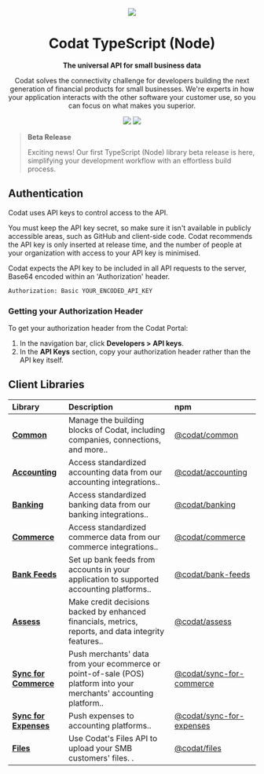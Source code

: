 <div align="center">
    <picture>
        <source srcset="https://user-images.githubusercontent.com/6267663/221800355-0995e4ad-a386-4943-a4c2-e620341a5155.svg" media="(prefers-color-scheme: dark)">
        <img src="https://user-images.githubusercontent.com/6267663/221800359-b7f7776c-a44f-4384-8dd0-d9f7d5caef7d.svg">
    </picture>
    <h1>Codat TypeScript (Node)</h1>
        <p><strong>The universal API for small business data</strong></p>
        <p>Codat solves the connectivity challenge for developers building the next generation of financial products for small businesses. We're experts in how your application interacts with the other software your customer use, so you can focus on what makes you superior.</p>
    <a href="https://docs.codat.io/using-the-api/overview"><img src="https://img.shields.io/static/v1?label=Docs&message=API Ref&color=4c2cec&style=for-the-badge" /></a>
    <a href="https://opensource.org/licenses/MIT"><img src="https://img.shields.io/badge/License-MIT-blue.svg?style=for-the-badge" /></a>
</div>

> **Beta Release**
> 
> Exciting news! Our first TypeScript (Node) library beta release is here, simplifying your development workflow with an effortless build process.

## Authentication

Codat uses API keys to control access to the API.

You must keep the API key secret, so make sure it isn't available in publicly accessible areas, such as GitHub and client-side code. Codat recommends the API key is only inserted at release time, and the number of people at your organization with access to your API key is minimised.

Codat expects the API key to be included in all API requests to the server, Base64 encoded within an 'Authorization' header.

```bash
Authorization: Basic YOUR_ENCODED_API_KEY
```

### Getting your Authorization Header

To get your authorization header from the Codat Portal:

1. In the navigation bar, click **Developers > API keys**.
2. In the **API Keys** section, copy your authorization header rather than the API key itself.

## Client Libraries

| Library | Description | npm |
| :- | :- | :- |
| **[Common](https://github.com/codatio/client-sdk-typescript/tree/main/common)** | Manage the building blocks of Codat, including companies, connections, and more.. | [@codat/common](https://www.npmjs.com/package/@codat/common) || **[Accounting](https://github.com/codatio/client-sdk-typescript/tree/main/accounting)** | Access standardized accounting data from our accounting integrations.. | [@codat/accounting](https://www.npmjs.com/package/@codat/accounting) || **[Banking](https://github.com/codatio/client-sdk-typescript/tree/main/banking)** | Access standardized banking data from our banking integrations.. | [@codat/banking](https://www.npmjs.com/package/@codat/banking) || **[Commerce](https://github.com/codatio/client-sdk-typescript/tree/main/commerce)** | Access standardized commerce data from our commerce integrations.. | [@codat/commerce](https://www.npmjs.com/package/@codat/commerce) || **[Bank Feeds](https://github.com/codatio/client-sdk-typescript/tree/main/bank-feeds)** | Set up bank feeds from accounts in your application to supported accounting platforms.. | [@codat/bank-feeds](https://www.npmjs.com/package/@codat/bank-feeds) || **[Assess](https://github.com/codatio/client-sdk-typescript/tree/main/assess)** | Make credit decisions backed by enhanced financials, metrics, reports, and data integrity features.. | [@codat/assess](https://www.npmjs.com/package/@codat/assess) || **[Sync for Commerce](https://github.com/codatio/client-sdk-typescript/tree/main/sync-for-commerce)** | Push merchants' data from your ecommerce or point-of-sale (POS) platform into your merchants' accounting platform.. | [@codat/sync-for-commerce](https://www.npmjs.com/package/@codat/sync-for-commerce) || **[Sync for Expenses](https://github.com/codatio/client-sdk-typescript/tree/main/sync-for-expenses)** | Push expenses to accounting platforms.. | [@codat/sync-for-expenses](https://www.npmjs.com/package/@codat/sync-for-expenses) || **[Files](https://github.com/codatio/client-sdk-typescript/tree/main/files)** | Use Codat's Files API to upload your SMB customers' files. . | [@codat/files](https://www.npmjs.com/package/@codat/files) |

